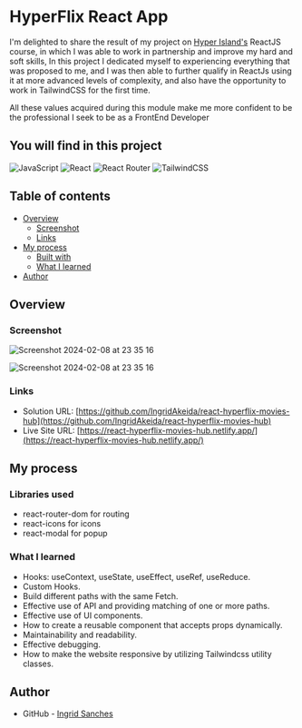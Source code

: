 # HyperFlix React App

I'm delighted to share the result of my project on [Hyper Island's](https://www.instagram.com/hyperislandapplicants/HyperIsland) ReactJS course, in which I was able to work in partnership and improve my hard and soft skills, In this project I dedicated myself to experiencing everything that was proposed to me, and I was then able to further qualify in ReactJs using it at more advanced levels of complexity, and also have the opportunity to work in TailwindCSS for the first time. 

All these values acquired during this module make me more confident to be the professional I seek to be as a FrontEnd Developer

## You will find in this project

![JavaScript](https://img.shields.io/badge/javascript-%23323330.svg?style=for-the-badge&logo=javascript&logoColor=%23F7DF1E)  ![React](https://img.shields.io/badge/react-%2320232a.svg?style=for-the-badge&logo=react&logoColor=%2361DAFB)  ![React Router](https://img.shields.io/badge/React_Router-CA4245?style=for-the-badge&logo=react-router&logoColor=white)  ![TailwindCSS](https://img.shields.io/badge/tailwindcss-%2338B2AC.svg?style=for-the-badge&logo=tailwind-css&logoColor=white)

## Table of contents

- [Overview](#overview)
  - [Screenshot](#screenshot)
  - [Links](#links)
- [My process](#my-process)
  - [Built with](#built-with)
  - [What I learned](#what-i-learned)
- [Author](#author)

## Overview

### Screenshot

![Screenshot 2024-02-08 at 23 35 16](./src/assets/screenshot.png)

![Screenshot 2024-02-08 at 23 35 16](./src/assets/screenshot2.png)

### Links

- Solution URL: [https://github.com/IngridAkeida/react-hyperflix-movies-hub](https://github.com/IngridAkeida/react-hyperflix-movies-hub)
- Live Site URL: [https://react-hyperflix-movies-hub.netlify.app/](https://react-hyperflix-movies-hub.netlify.app/)

## My process

### Libraries used

- react-router-dom for routing
- react-icons for icons
- react-modal for popup

### What I learned

- Hooks: useContext, useState, useEffect, useRef, useReduce.
- Custom Hooks.
- Build different paths with the same Fetch.
- Effective use of API and providing matching of one or more paths.
- Effective use of UI components.
- How to create a reusable component that accepts props dynamically.
- Maintainability and readability. 
- Effective debugging.
- How to make the website responsive by utilizing Tailwindcss utility classes.

## Author

- GitHub - [Ingrid Sanches](https://github.com/ingridAkeida)
